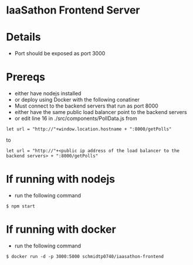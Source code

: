 
# IaaSathon Frontend Server

# Details
- Port should be exposed as port 3000

# Prereqs
 - either have nodejs installed
 - or deploy using Docker with the following conatiner 
 - Must connect to the backend servers that run as port 8000
  - either have the same public load balancer point to the backend servers
  - or edit line 16 in ./src/components/PollData.js from
  ```
  let url = "http://"+window.location.hostname + ":8000/getPolls"
  ```
  to
  ```
  let url = "http://"+<public ip address of the load balancer to the backend servers> + ":8000/getPolls"
  ```


 


 # If running with nodejs
 - run the following command
 
 ```
 $ npm start
 ```

 # If running with docker
 - run the following command
 ```
 $ docker run -d -p 3000:5000 schmidtp0740/iaasathon-frontend 
 ```
